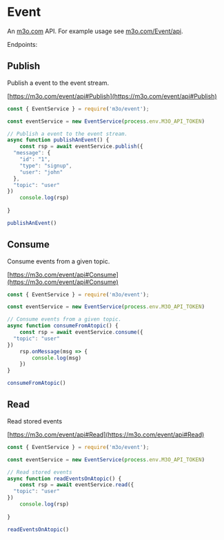 # Event

An [m3o.com](https://m3o.com) API. For example usage see [m3o.com/Event/api](https://m3o.com/Event/api).

Endpoints:

## Publish

Publish a event to the event stream.


[https://m3o.com/event/api#Publish](https://m3o.com/event/api#Publish)

```js
const { EventService } = require('m3o/event');

const eventService = new EventService(process.env.M3O_API_TOKEN)

// Publish a event to the event stream.
async function publishAnEvent() {
	const rsp = await eventService.publish({
  "message": {
    "id": "1",
    "type": "signup",
    "user": "john"
  },
  "topic": "user"
})
	console.log(rsp)
	
}

publishAnEvent()
```
## Consume

Consume events from a given topic.


[https://m3o.com/event/api#Consume](https://m3o.com/event/api#Consume)

```js
const { EventService } = require('m3o/event');

const eventService = new EventService(process.env.M3O_API_TOKEN)

// Consume events from a given topic.
async function consumeFromAtopic() {
	const rsp = await eventService.consume({
  "topic": "user"
})
	rsp.onMessage(msg => {
		console.log(msg)
	})
}

consumeFromAtopic()
```
## Read

Read stored events


[https://m3o.com/event/api#Read](https://m3o.com/event/api#Read)

```js
const { EventService } = require('m3o/event');

const eventService = new EventService(process.env.M3O_API_TOKEN)

// Read stored events
async function readEventsOnAtopic() {
	const rsp = await eventService.read({
  "topic": "user"
})
	console.log(rsp)
	
}

readEventsOnAtopic()
```
